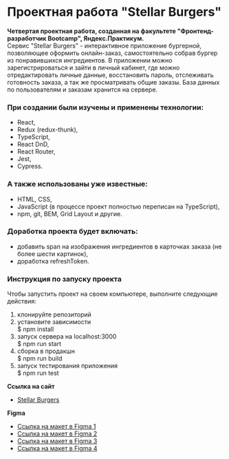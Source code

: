 # Проектная работа "Stellar Burgers"

**Четвертая проектная работа, созданная на факультете "Фронтенд-разработчик Bootcamp", Яндекс.Практикум.**  
Сервис "Stellar Burgers" - интерактивное приложение бургерной, позволяющее оформить онлайн-заказ, самостоятельно собрав бургер из понравившихся ингредиентов. В приложении можно зарегистрироваться и зайти в личный кабинет, где можно отредактировать личные данные, восстановить пароль, отслеживать готовность заказа, а так же просматривать общие заказы. База данных по пользователям и заказам хранится на сервере.

### При создании были изучены и применены технологии:
* React,
* Redux (redux-thunk),
* TypeScript,
* React DnD,
* React Router,
* Jest,
* Cypress.

### А также использованы уже известные:
* HTML, CSS,
* JavaScript (в процессе проект полностью переписан на TypeScript),
* npm, git, BEM, Grid Layout и другие.

### Доработка проекта будет включать:
* добавить span на изображения ингредиентов в карточках заказа (не более шести картинок),
* доработка refreshToken.

### Инструкция по запуску проекта
Чтобы запустить проект на своем компьютере, выполните следующие действия:
1. клонируйте репозиторий  
2. установите зависимоcти  
 $ npm install  
3. запуск сервера на localhost:3000  
 $ npm run start  
4. сборка в продакшн  
 $ npm run build  
5. запуск тестирования приложения  
 $ npm run test  

**Ссылка на сайт**  
* [Stellar Burgers](https://polinashchepochkina.github.io/react-burger-bootcamp/)

**Figma**  
* [Ссылка на макет в Figma 1](https://www.figma.com/file/tLatiSwpQmOsE3nSReMmqN/React_Bootcamp_Проектные-задачи_external_link?node-id=702%3A33&t=TfLq9t4kLJhJGfK3-0)
* [Ссылка на макет в Figma 2](https://www.figma.com/file/tLatiSwpQmOsE3nSReMmqN/React_Bootcamp_Проектные-задачи_external_link?node-id=2973%3A2263&t=TfLq9t4kLJhJGfK3-0)
* [Ссылка на макет в Figma 3](https://www.figma.com/file/tLatiSwpQmOsE3nSReMmqN/React_Bootcamp_Проектные-задачи_external_link?node-id=6291%3A3417&t=TfLq9t4kLJhJGfK3-0)
* [Ссылка на макет в Figma 4](https://www.figma.com/file/tLatiSwpQmOsE3nSReMmqN/React_Bootcamp_Проектные-задачи_external_link?node-id=16791%3A2880&t=TfLq9t4kLJhJGfK3-0)
